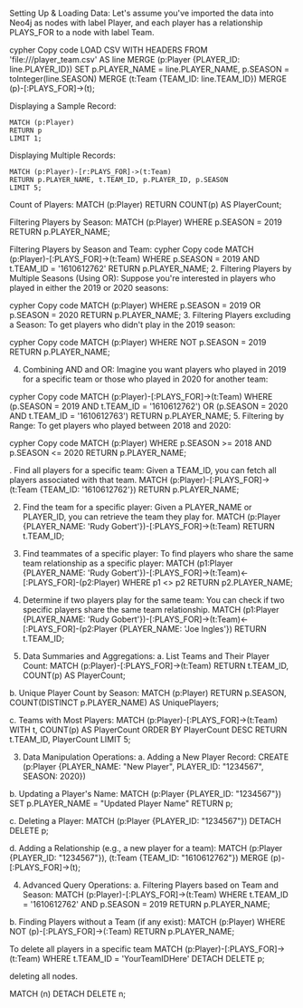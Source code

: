 Setting Up & Loading Data:
Let's assume you've imported the data into Neo4j as nodes with label Player, and each player has a relationship PLAYS_FOR to a node with label Team.

cypher
Copy code
LOAD CSV WITH HEADERS FROM 'file:///player_team.csv' AS line
MERGE (p:Player {PLAYER_ID: line.PLAYER_ID})
SET p.PLAYER_NAME = line.PLAYER_NAME, p.SEASON = toInteger(line.SEASON)
MERGE (t:Team {TEAM_ID: line.TEAM_ID})
MERGE (p)-[:PLAYS_FOR]->(t);

Displaying a Sample Record:
```
MATCH (p:Player)
RETURN p
LIMIT 1;
```


Displaying Multiple Records:
```
MATCH (p:Player)-[r:PLAYS_FOR]->(t:Team)
RETURN p.PLAYER_NAME, t.TEAM_ID, p.PLAYER_ID, p.SEASON
LIMIT 5;
```

Count of Players:
MATCH (p:Player)
RETURN COUNT(p) AS PlayerCount;


Filtering Players by Season:
MATCH (p:Player)
WHERE p.SEASON = 2019
RETURN p.PLAYER_NAME;

 Filtering Players by Season and Team:
cypher
Copy code
MATCH (p:Player)-[:PLAYS_FOR]->(t:Team)
WHERE p.SEASON = 2019 AND t.TEAM_ID = '1610612762'
RETURN p.PLAYER_NAME;
2. Filtering Players by Multiple Seasons (Using OR):
Suppose you're interested in players who played in either the 2019 or 2020 seasons:

cypher
Copy code
MATCH (p:Player)
WHERE p.SEASON = 2019 OR p.SEASON = 2020
RETURN p.PLAYER_NAME;
3. Filtering Players excluding a Season:
To get players who didn't play in the 2019 season:

cypher
Copy code
MATCH (p:Player)
WHERE NOT p.SEASON = 2019
RETURN p.PLAYER_NAME;

4. Combining AND and OR:
Imagine you want players who played in 2019 for a specific team or those who played in 2020 for another team:

cypher
Copy code
MATCH (p:Player)-[:PLAYS_FOR]->(t:Team)
WHERE (p.SEASON = 2019 AND t.TEAM_ID = '1610612762') OR (p.SEASON = 2020 AND t.TEAM_ID = '1610612763')
RETURN p.PLAYER_NAME;
5. Filtering by Range:
To get players who played between 2018 and 2020:

cypher
Copy code
MATCH (p:Player)
WHERE p.SEASON >= 2018 AND p.SEASON <= 2020
RETURN p.PLAYER_NAME;


. Find all players for a specific team:
Given a TEAM_ID, you can fetch all players associated with that team.
MATCH (p:Player)-[:PLAYS_FOR]->(t:Team {TEAM_ID: '1610612762'})
RETURN p.PLAYER_NAME;

2. Find the team for a specific player:
Given a PLAYER_NAME or PLAYER_ID, you can retrieve the team they play for.
MATCH (p:Player {PLAYER_NAME: 'Rudy Gobert'})-[:PLAYS_FOR]->(t:Team)
RETURN t.TEAM_ID;


3. Find teammates of a specific player:
To find players who share the same team relationship as a specific player:
MATCH (p1:Player {PLAYER_NAME: 'Rudy Gobert'})-[:PLAYS_FOR]->(t:Team)<-[:PLAYS_FOR]-(p2:Player)
WHERE p1 <> p2
RETURN p2.PLAYER_NAME;


5. Determine if two players play for the same team:
You can check if two specific players share the same team relationship.
MATCH (p1:Player {PLAYER_NAME: 'Rudy Gobert'})-[:PLAYS_FOR]->(t:Team)<-[:PLAYS_FOR]-(p2:Player {PLAYER_NAME: 'Joe Ingles'})
RETURN t.TEAM_ID;


 2. Data Summaries and Aggregations:
a. List Teams and Their Player Count:
MATCH (p:Player)-[:PLAYS_FOR]->(t:Team)
RETURN t.TEAM_ID, COUNT(p) AS PlayerCount;

b. Unique Player Count by Season:
MATCH (p:Player)
RETURN p.SEASON, COUNT(DISTINCT p.PLAYER_NAME) AS UniquePlayers;

c. Teams with Most Players:
MATCH (p:Player)-[:PLAYS_FOR]->(t:Team)
WITH t, COUNT(p) AS PlayerCount
ORDER BY PlayerCount DESC
RETURN t.TEAM_ID, PlayerCount
LIMIT 5;

3. Data Manipulation Operations:
a. Adding a New Player Record:
CREATE (p:Player {PLAYER_NAME: "New Player", PLAYER_ID: "1234567", SEASON: 2020})

b. Updating a Player's Name:
MATCH (p:Player {PLAYER_ID: "1234567"})
SET p.PLAYER_NAME = "Updated Player Name"
RETURN p;

c. Deleting a Player:
MATCH (p:Player {PLAYER_ID: "1234567"})
DETACH DELETE p;

d. Adding a Relationship (e.g., a new player for a team):
MATCH (p:Player {PLAYER_ID: "1234567"}), (t:Team {TEAM_ID: "1610612762"})
MERGE (p)-[:PLAYS_FOR]->(t);


4. Advanced Query Operations:
a. Filtering Players based on Team and Season:
MATCH (p:Player)-[:PLAYS_FOR]->(t:Team)
WHERE t.TEAM_ID = '1610612762' AND p.SEASON = 2019
RETURN p.PLAYER_NAME;

b. Finding Players without a Team (if any exist):
MATCH (p:Player)
WHERE NOT (p)-[:PLAYS_FOR]->(:Team)
RETURN p.PLAYER_NAME;

To delete all players in a specific team
MATCH (p:Player)-[:PLAYS_FOR]->(t:Team)
WHERE t.TEAM_ID = 'YourTeamIDHere'
DETACH DELETE p;


deleting all nodes.

MATCH (n)
DETACH DELETE n;


